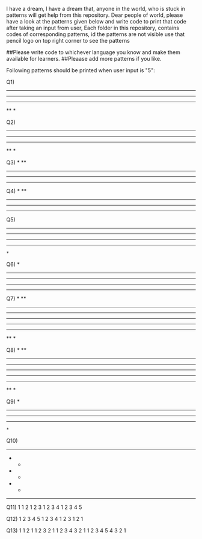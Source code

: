 I have a dream,
I have a dream that, anyone in the world, who is stuck in patterns will get help from this repository.
Dear people of world, please have a look at the patterns given below and write code to print that code after taking an input from user,
Each folder in this repository, contains codes of corresponding patterns,
id the patterns are not visible 
use that pencil logo on top right corner to see the patterns

##Please write code to whichever language you know and make them available for learners.
##Pleaase add more patterns if you like.


Following patterns should be printed when user input is "5":

Q1)
*****
****
***
**
*


Q2)
*****
 ****
  ***
   **
    *


Q3)
*
**
***
****
*****


Q4)
    *
   **
  ***
 ****
*****


Q5)
*********
 *******
  *****
   ***
    *


Q6)
    *
   ***
  *****
 *******
*********


Q7)
*
**
***
****
*****
****
***
**
*


Q8)
    *
   **
  ***
 ****
*****
 ****
  ***
   **
    *


Q9)
    *
   ***
  *****
   ***
    *


Q10)
*****
*   *
*   *
*   *
*****


Q11)
    1
   1 2
  1 2 3 
 1 2 3 4
1 2 3 4 5


Q12)
1 2 3 4 5
 1 2 3 4
  1 2 3 
   1 2
    1


Q13)
        1
      1 2 1
    1 2 3 2 1
  1 2 3 4 3 2 1
1 2 3 4 5 4 3 2 1
